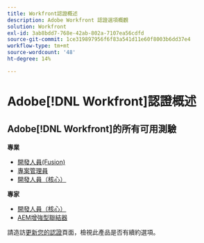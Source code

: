 ```yaml
---
title: Workfront認證概述
description: Adobe Workfront 認證選項概觀
solution: Workfront
exl-id: 3ab8bdd7-768e-42ab-802a-7107ea56cdfd
source-git-commit: 1ce319897956f6f83a541d11e60f8003b6dd37e4
workflow-type: tm+mt
source-wordcount: '48'
ht-degree: 14%

---
```


# Adobe[!DNL Workfront]認證概述

## Adobe[!DNL Workfront]的所有可用測驗

**專業**

* [開發人員(Fusion)](/help/certifications/aw/aw-fusion-p-developer.md) <!--AD0-E902-->
* [專案管理員](/help/certifications/aw/aw-p-project-manager.md) <!--AD0-E903-->
* [開發人員（核心）](/help/certifications/aw/aw-core-p-developer-23-12.md) <!--AD0-E908-->

**專家**

* [開發人員（核心）](/help/certifications/aw/aw-core-e-developer-23-08.md) <!--AD0-E907-->
* [AEM增強型聯結器](/help/certifications/aw/aw-aem-e-connector.md) <!--AD0-E906-->

請造訪[更新您的認證](/help/certifications/renew.md)頁面，檢視此產品是否有續約選項。
